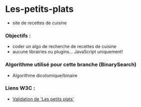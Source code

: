 # Les-petits-plats
- site de recettes de cuisine
### Objectifs :
- coder un algo de recherche de recettes de cuisine
- aucune librairies ou plugins... JavaScript uniquement!
### Algorithme utilisé pour cette branche (BinarySearch)
- Algorithme dicotomique/binaire 

### Liens W3C :
- [Validation de 'Les petits plats'](https://validator.w3.org/nu/?doc=https%3A%2F%2Fjonc0der.github.io%2FLes-petits-plats%2F)
